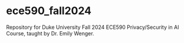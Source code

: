 # ece590_fall2024
Repository for Duke University Fall 2024 ECE590 Privacy/Security in AI Course, taught by Dr. Emily Wenger.
